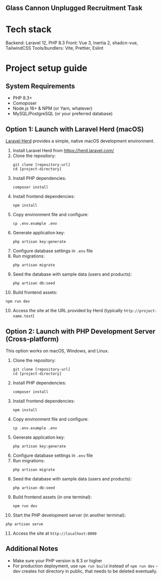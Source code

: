 ## Glass Cannon Unplugged Recruitment Task

# Tech stack
Backend: Laravel 12, PHP 8.3
Front: Vue 3, Inertia 2, shadcn-vue, TailwindCSS
Tools/bundlers: Vite, Prettier, Eslint 

# Project setup guide

## System Requirements
- PHP 8.3+
- Comoposer
- Node.js 16+ & NPM (or Yarn, whatever)
- MySQL/PostgreSQL (or your preferred database)

## Option 1: Launch with Laravel Herd (macOS)

[Laravel Herd](https://herd.laravel.com/) provides a simple, native macOS development environment.

1. Install Laravel Herd from https://herd.laravel.com/
2. Clone the repository:
   ```
   git clone [repository-url]
   cd [project-directory]
   ```
3. Install PHP dependencies:
   ```
   composer install
   ```
4. Install frontend dependencies:
   ```
   npm install
   ```
5. Copy environment file and configure:
   ```
   cp .env.example .env
   ```
6. Generate application key:
   ```
   php artisan key:generate
   ```
7. Configure database settings in `.env` file
8. Run migrations:
   ```
   php artisan migrate
   ```
9. Seed the database with sample data (users and products):
   ```
   php artisan db:seed
   ```
10. Build frontend assets:
   ```
   npm run dev
   ```
10. Access the site at the URL provided by Herd (typically `http://project-name.test`)

## Option 2: Launch with PHP Development Server (Cross-platform)

This option works on macOS, Windows, and Linux.

1. Clone the repository:
   ```
   git clone [repository-url]
   cd [project-directory]
   ```
2. Install PHP dependencies:
   ```
   composer install
   ```
3. Install frontend dependencies:
   ```
   npm install
   ```
4. Copy environment file and configure:
   ```
   cp .env.example .env
   ```
5. Generate application key:
   ```
   php artisan key:generate
   ```
6. Configure database settings in `.env` file
7. Run migrations:
   ```
   php artisan migrate
   ```
8. Seed the database with sample data (users and products):
   ```
   php artisan db:seed
   ```
9. Build frontend assets (in one terminal):
   ```
   npm run dev
   ```
10. Start the PHP development server (in another terminal):
   ```
   php artisan serve
   ```
11. Access the site at `http://localhost:8000`

## Additional Notes

- Make sure your PHP version is 8.3 or higher
- For production deployment, use `npm run build` instead of `npm run dev` - dev creates hot directory in public, that needs to be deleted eventually.
